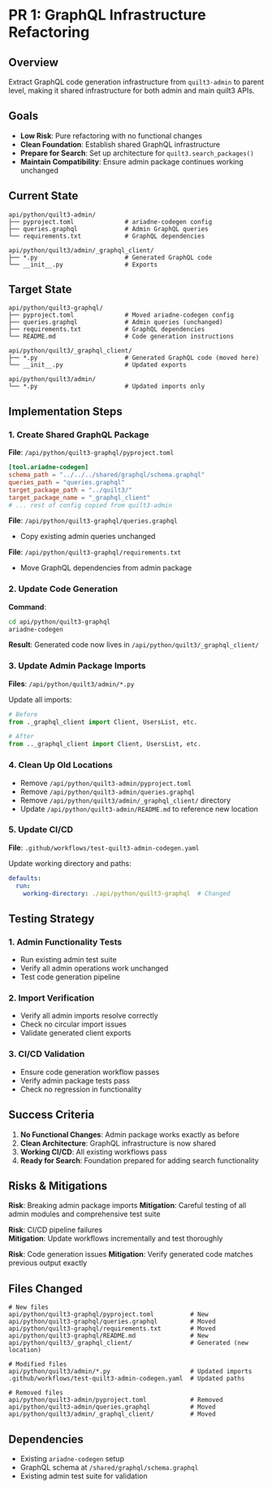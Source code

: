 # PR 1: GraphQL Infrastructure Refactoring

## Overview

Extract GraphQL code generation infrastructure from `quilt3-admin` to parent level, making it shared infrastructure for both admin and main quilt3 APIs.

## Goals

- **Low Risk**: Pure refactoring with no functional changes
- **Clean Foundation**: Establish shared GraphQL infrastructure
- **Prepare for Search**: Set up architecture for `quilt3.search_packages()`
- **Maintain Compatibility**: Ensure admin package continues working unchanged

## Current State

```
api/python/quilt3-admin/
├── pyproject.toml              # ariadne-codegen config
├── queries.graphql             # Admin GraphQL queries
└── requirements.txt            # GraphQL dependencies

api/python/quilt3/admin/_graphql_client/
├── *.py                        # Generated GraphQL code
└── __init__.py                 # Exports
```

## Target State

```
api/python/quilt3-graphql/
├── pyproject.toml              # Moved ariadne-codegen config
├── queries.graphql             # Admin queries (unchanged)
├── requirements.txt            # GraphQL dependencies
└── README.md                   # Code generation instructions

api/python/quilt3/_graphql_client/
├── *.py                        # Generated GraphQL code (moved here)
└── __init__.py                 # Updated exports

api/python/quilt3/admin/
└── *.py                        # Updated imports only
```

## Implementation Steps

### 1. Create Shared GraphQL Package

**File**: `/api/python/quilt3-graphql/pyproject.toml`
```toml
[tool.ariadne-codegen]
schema_path = "../../../shared/graphql/schema.graphql"
queries_path = "queries.graphql"
target_package_path = "../quilt3/"
target_package_name = "_graphql_client"
# ... rest of config copied from quilt3-admin
```

**File**: `/api/python/quilt3-graphql/queries.graphql`
- Copy existing admin queries unchanged

**File**: `/api/python/quilt3-graphql/requirements.txt`
- Move GraphQL dependencies from admin package

### 2. Update Code Generation

**Command**:
```bash
cd api/python/quilt3-graphql
ariadne-codegen
```

**Result**: Generated code now lives in `/api/python/quilt3/_graphql_client/`

### 3. Update Admin Package Imports

**Files**: `/api/python/quilt3/admin/*.py`

Update all imports:
```python
# Before
from ._graphql_client import Client, UsersList, etc.

# After  
from .._graphql_client import Client, UsersList, etc.
```

### 4. Clean Up Old Locations

- Remove `/api/python/quilt3-admin/pyproject.toml`
- Remove `/api/python/quilt3-admin/queries.graphql`
- Remove `/api/python/quilt3/admin/_graphql_client/` directory
- Update `/api/python/quilt3-admin/README.md` to reference new location

### 5. Update CI/CD

**File**: `.github/workflows/test-quilt3-admin-codegen.yaml`

Update working directory and paths:
```yaml
defaults:
  run:
    working-directory: ./api/python/quilt3-graphql  # Changed
```

## Testing Strategy

### 1. Admin Functionality Tests
- Run existing admin test suite
- Verify all admin operations work unchanged
- Test code generation pipeline

### 2. Import Verification
- Verify all admin imports resolve correctly
- Check no circular import issues
- Validate generated client exports

### 3. CI/CD Validation
- Ensure code generation workflow passes
- Verify admin package tests pass
- Check no regression in functionality

## Success Criteria

1. **No Functional Changes**: Admin package works exactly as before
2. **Clean Architecture**: GraphQL infrastructure is now shared
3. **Working CI/CD**: All existing workflows pass
4. **Ready for Search**: Foundation prepared for adding search functionality

## Risks & Mitigations

**Risk**: Breaking admin package imports
**Mitigation**: Careful testing of all admin modules and comprehensive test suite

**Risk**: CI/CD pipeline failures  
**Mitigation**: Update workflows incrementally and test thoroughly

**Risk**: Code generation issues
**Mitigation**: Verify generated code matches previous output exactly

## Files Changed

```
# New files
api/python/quilt3-graphql/pyproject.toml          # New
api/python/quilt3-graphql/queries.graphql         # Moved
api/python/quilt3-graphql/requirements.txt        # Moved
api/python/quilt3-graphql/README.md               # New
api/python/quilt3/_graphql_client/                # Generated (new location)

# Modified files  
api/python/quilt3/admin/*.py                      # Updated imports
.github/workflows/test-quilt3-admin-codegen.yaml  # Updated paths

# Removed files
api/python/quilt3-admin/pyproject.toml            # Removed
api/python/quilt3-admin/queries.graphql           # Moved
api/python/quilt3/admin/_graphql_client/          # Moved
```

## Dependencies

- Existing `ariadne-codegen` setup
- GraphQL schema at `/shared/graphql/schema.graphql`
- Existing admin test suite for validation